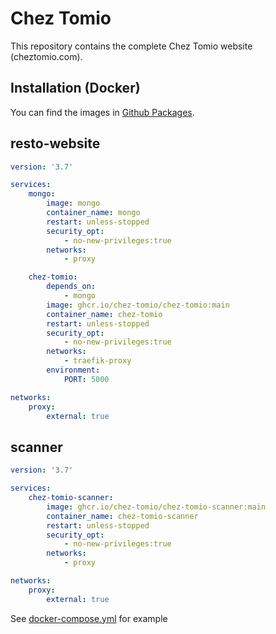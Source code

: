 # Chez Tomio

This repository contains the complete Chez Tomio website (cheztomio.com).

## Installation (Docker)

You can find the images in [Github Packages](https://github.com/orgs/Chez-Tomio/packages?repo_name=Chez-Tomio).

## resto-website

```yaml
version: '3.7'

services:
    mongo:
        image: mongo
        container_name: mongo
        restart: unless-stopped
        security_opt:
            - no-new-privileges:true
        networks:
            - proxy

    chez-tomio:
        depends_on:
            - mongo
        image: ghcr.io/chez-tomio/chez-tomio:main
        container_name: chez-tomio
        restart: unless-stopped
        security_opt:
            - no-new-privileges:true
        networks:
            - traefik-proxy
        environment:
            PORT: 5000

networks:
    proxy:
        external: true
```

## scanner

```yaml
version: '3.7'

services:
    chez-tomio-scanner:
        image: ghcr.io/chez-tomio/chez-tomio-scanner:main
        container_name: chez-tomio-scanner
        restart: unless-stopped
        security_opt:
            - no-new-privileges:true
        networks:
            - proxy

networks:
    proxy:
        external: true
```

See [docker-compose.yml](https://github.com/Chez-Tomio/Chez-Tomio/blob/main/docker-compose.yml) for example
